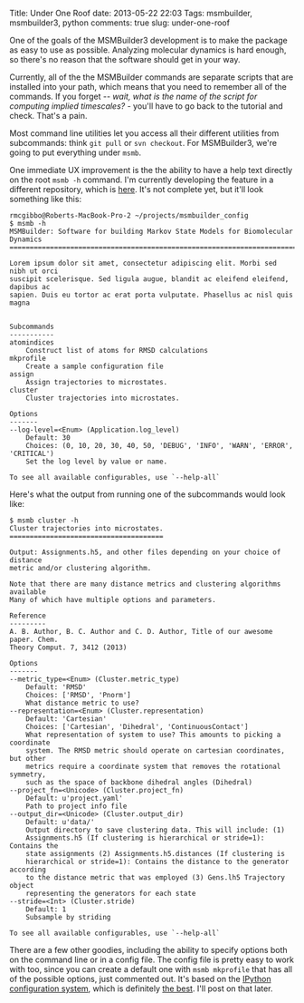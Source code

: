 Title: Under One Roof
date: 2013-05-22 22:03
Tags: msmbuilder, msmbuilder3, python
comments: true
slug: under-one-roof

One of the goals of the MSMBuilder3 development is to make the package as easy
to use as possible. Analyzing molecular dynamics is hard enough, so there's
no reason that the software should get in your way.

Currently, all of the the MSMBuilder commands are separate scripts that are
installed into your path, which means that you need to remember all of the
commands. If you forget -- *wait, what is the name of the script for computing
implied timescales?* - you'll have to go back to the tutorial and check.
That's a pain.

Most command line utilities let you access all their different utilities from
subcommands: think `git pull` or `svn checkout`. For MSMBuilder3, we're going
to put everything under `msmb`.

One immediate UX improvement is the the ability to have a help text directly
on the root `msmb -h` command. I'm currently developing the feature in a
different repository, which is [here](https://github.com/rmcgibbo/msmbuilder_config).
It's not complete yet, but it'll look something like this:

``` text
rmcgibbo@Roberts-MacBook-Pro-2 ~/projects/msmbuilder_config
$ msmb -h
MSMBuilder: Software for building Markov State Models for Biomolecular Dynamics
===============================================================================

Lorem ipsum dolor sit amet, consectetur adipiscing elit. Morbi sed nibh ut orci
suscipit scelerisque. Sed ligula augue, blandit ac eleifend eleifend, dapibus ac
sapien. Duis eu tortor ac erat porta vulputate. Phasellus ac nisl quis magna


Subcommands
-----------
atomindices
    Construct list of atoms for RMSD calculations
mkprofile
    Create a sample configuration file
assign
    Assign trajectories to microstates.
cluster
    Cluster trajectories into microstates.

Options
-------
--log-level=<Enum> (Application.log_level)
    Default: 30
    Choices: (0, 10, 20, 30, 40, 50, 'DEBUG', 'INFO', 'WARN', 'ERROR', 'CRITICAL')
    Set the log level by value or name.

To see all available configurables, use `--help-all`
```

Here's what the output from running one of the subcommands would look like:

``` text
$ msmb cluster -h
Cluster trajectories into microstates.
======================================

Output: Assignments.h5, and other files depending on your choice of distance
metric and/or clustering algorithm.

Note that there are many distance metrics and clustering algorithms available
Many of which have multiple options and parameters.

Reference
---------
A. B. Author, B. C. Author and C. D. Author, Title of our awesome paper. Chem.
Theory Comput. 7, 3412 (2013)

Options
-------
--metric_type=<Enum> (Cluster.metric_type)
    Default: 'RMSD'
    Choices: ['RMSD', 'Pnorm']
    What distance metric to use?
--representation=<Enum> (Cluster.representation)
    Default: 'Cartesian'
    Choices: ['Cartesian', 'Dihedral', 'ContinuousContact']
    What representation of system to use? This amounts to picking a coordinate
    system. The RMSD metric should operate on cartesian coordinates, but other
    metrics require a coordinate system that removes the rotational symmetry,
    such as the space of backbone dihedral angles (Dihedral)
--project_fn=<Unicode> (Cluster.project_fn)
    Default: u'project.yaml'
    Path to project info file
--output_dir=<Unicode> (Cluster.output_dir)
    Default: u'data/'
    Output directory to save clustering data. This will include: (1)
    Assignments.h5 (If clustering is hierarchical or stride=1): Contains the
    state assignments (2) Assignments.h5.distances (If clustering is
    hierarchical or stride=1): Contains the distance to the generator according
    to the distance metric that was employed (3) Gens.lh5 Trajectory object
    representing the generators for each state
--stride=<Int> (Cluster.stride)
    Default: 1
    Subsample by striding

To see all available configurables, use `--help-all`
```

There are a few other goodies, including the ability to specify options both on the
command line or in a config file. The config file is pretty easy to work with too,
since you can create a default one with `msmb mkprofile` that has all of the
possible options, just commented out. It's based on the [IPython configuration system](http://ipython.org/ipython-doc/stable/config/overview.html),
which is definitely [the best](http://python.6.x6.nabble.com/IPython-config-HasTraits-Traitlets-as-an-independent-library-td5014385.html).
I'll post on that later.